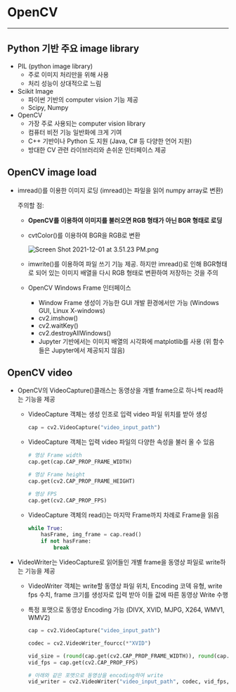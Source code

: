 # OpenCV

---

## Python 기반 주요 image library

- PIL (python image library)
    - 주로 이미지 처리만을 위해 사용
    - 처리 성능이 상대적으로 느림
- Scikit Image
    - 파이썬 기반의 computer vision 기능 제공
    - Scipy, Numpy
- OpenCV
    - 가장 주로 사용되는 computer vision library
    - 컴퓨터 비전 기능 일반화에 크게 기여
    - C++ 기반이나 Python 도 지원 (Java, C# 등 다양한 언어 지원)
    - 방대한 CV 관련 라이브러리와 손쉬운 인터페이스 제공
    

## OpenCV image load

- imread()를 이용한 이미지 로딩 (imread()는 파일을 읽어 numpy array로 변환)
    
    주의할 점: 
    
    - **OpenCV를 이용하여 이미지를 불러오면 RGB 형태가 아닌 BGR 형태로 로딩**
    - cvtColor()를 이용하여 BGR을 RGB로 변환
        
        ![Screen Shot 2021-12-01 at 3.51.23 PM.png](OpenCV%20a1186a35e1c14705a16e5a951722d0dd/Screen_Shot_2021-12-01_at_3.51.23_PM.png)
        
    - imwrite()를 이용하여 파일 쓰기 기능 제공. 하지만 imread()로 인해 BGR형태로 되어 있는 이미지 배열을 다시 RGB 형태로 변환하여 저장하는 것을 주의
    - OpenCV Windows Frame 인터페이스
        - Window Frame 생성이 가능한 GUI 개발 환경에서만 가능 (Windows GUI, Linux X-windows)
        - cv2.imshow()
        - cv2.waitKey()
        - cv2.destroyAllWindows()
        - Jupyter 기반에서는 이미지 배열의 시각화에 matplotlib를 사용 (위 함수들은 Jupyter에서 제공되지 않음)

## OpenCV video

- OpenCV의 VideoCapture()클래스는 동영상을 개별 frame으로 하나씩 read하는 기능을 제공
    - VideoCapture 객체는 생성 인조로 입력 video 파일 위치를 받아 생성
        
        ```python
        cap = cv2.VideoCapture("video_input_path")
        ```
        
    - VideoCapture 객체는 입력 video 파일의 다양한 속성을 불러 올 수 있음
        
        ```python
        # 영상 Frame width
        cap.get(cap.CAP_PROP_FRAME_WIDTH)
        
        # 영상 Frame height
        cap.get(cv2.CAP_PROP_FRAME_HEIGHT)
        
        # 영상 FPS
        cap.get(cv2.CAP_PROP_FPS)
        ```
        
    - VideoCapture 객체의 read()는 마지막 Frame까지 차례로 Frame을 읽음
        
        ```python
        while True:
        	hasFrame, img_frame = cap.read()
        	if not hasFrame:
        		break
        ```
        

- VideoWriter는 VideoCapture로 읽어들인 개별 frame을 동영상 파일로 write하는 기능을 제공
    - VideoWriter 객체는 write할 동영상 파일 위치, Encoding 코덱 유형, write fps 수치, frame 크기를 생성자로 입력 받아 이들 값에 따른 동영상 Write 수행
    - 특정 포맷으로 동영상 Encoding 가능 (DIVX, XVID, MJPG, X264, WMV1, WMV2)
        
        ```python
        cap = cv2.VideoCapture("video_input_path")
        
        codec = cv2.VideoWriter_fourcc(*"XVID")
        
        vid_size = (round(cap.get(cv2.CAP_PROP_FRAME_WIDTH)), round(cap.get(cv2.CAP_PROP_FRAME_HEIGHT)))
        vid_fps = cap.get(cv2.CAP_PROP_FPS)
        
        # 아래와 같은 포맷으로 동영상을 encoding하여 write
        vid_writer = cv2.VideoWriter("video_input_path", codec, vid_fps, vid_size)
        ```